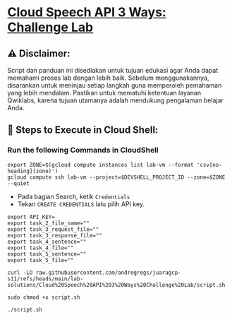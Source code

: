 # [Cloud Speech API 3 Ways: Challenge Lab](https://www.cloudskillsboost.google/course_templates/700/labs/461583)

## ⚠️ **Disclaimer:**
Script dan panduan ini disediakan untuk tujuan edukasi agar Anda dapat memahami proses lab dengan lebih baik. Sebelum menggunakannya, disarankan untuk meninjau setiap langkah guna memperoleh pemahaman yang lebih mendalam. Pastikan untuk mematuhi ketentuan layanan Qwiklabs, karena tujuan utamanya adalah mendukung pengalaman belajar Anda.

## 🚀 **Steps to Execute in Cloud Shell:**
### Run the following Commands in CloudShell

```
export ZONE=$(gcloud compute instances list lab-vm --format 'csv[no-heading](zone)')
gcloud compute ssh lab-vm --project=$DEVSHELL_PROJECT_ID --zone=$ZONE --quiet
```

* Pada bagian Search, ketik `Credentials`
* Tekan `CREATE CREDENTIALS` lalu pilih API key.

```
export API_KEY=
export task_2_file_name=""
export task_3_request_file=""
export task_3_response_file=""
export task_4_sentence=""
export task_4_file=""
export task_5_sentence=""
export task_5_file=""
```

```
curl -LO raw.githubusercontent.com/andregregs/juaragcp-s11/refs/heads/main/lab-solutions/Cloud%20Speech%20API%203%20Ways%20Challenge%20Lab/script.sh

sudo chmod +x script.sh

./script.sh
```
